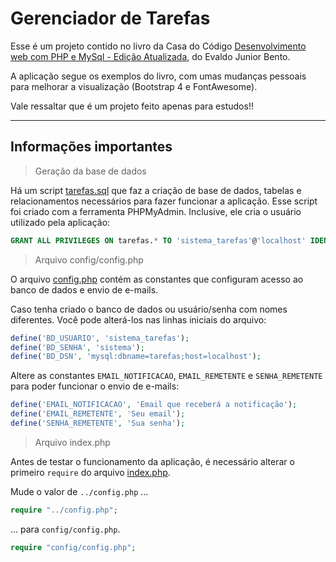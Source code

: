 # Gerenciador de Tarefas

Esse é um projeto contido no livro da Casa do Código [Desenvolvimento web com PHP e MySql - Edição Atualizada](https://www.casadocodigo.com.br/products/livro-php-mysql), do Evaldo Junior Bento.

A aplicação segue os exemplos do livro, com umas mudanças pessoais para melhorar a visualização (Bootstrap 4 e FontAwesome).

Vale ressaltar que é um projeto feito apenas para estudos!!

----------------------------------------------------------------------

## Informações importantes

> Geração da base de dados

Há um script [tarefas.sql](script_sql/tarefas.sql) que faz a criação de base de dados, tabelas e relacionamentos necessários para fazer funcionar a aplicação. Esse script foi criado com a ferramenta PHPMyAdmin. Inclusive, ele cria o usuário utilizado pela aplicação:

```sql
GRANT ALL PRIVILEGES ON tarefas.* TO 'sistema_tarefas'@'localhost' IDENTIFIED BY 'sistema';
```

> Arquivo config/config.php

O arquivo [config.php](config/config.php) contém as constantes que configuram acesso ao banco de dados e envio de e-mails.

Caso tenha criado o banco de dados ou usuário/senha com nomes diferentes. Você pode alterá-los nas linhas iniciais do arquivo:

```php
define('BD_USUARIO', 'sistema_tarefas');
define('BD_SENHA', 'sistema');
define('BD_DSN', 'mysql:dbname=tarefas;host=localhost');
```

Altere as constantes `EMAIL_NOTIFICACAO`, `EMAIL_REMETENTE` e `SENHA_REMETENTE` para poder funcionar o envio de e-mails:

```php
define('EMAIL_NOTIFICACAO', 'Email que receberá a notificação');
define('EMAIL_REMETENTE', 'Seu email');
define('SENHA_REMETENTE', 'Sua senha');
```

> Arquivo index.php

Antes de testar o funcionamento da aplicação, é necessário alterar o primeiro `require` do arquivo [index.php](index.php).

Mude o valor de `../config.php` ...

```php
require "../config.php";
```

... para `config/config.php`.

```php
require "config/config.php";
```